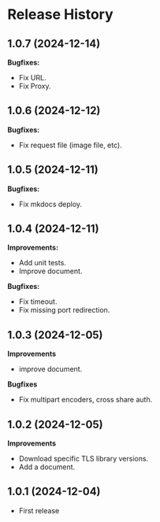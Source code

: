 Release History
===============

1.0.7 (2024-12-14)
-------------------
**Bugfixes:**

- Fix URL.
- Fix Proxy.

1.0.6 (2024-12-12)
-------------------
**Bugfixes:**

- Fix request file (image file, etc).

1.0.5 (2024-12-11)
-------------------
**Bugfixes:**

- Fix mkdocs deploy.

1.0.4 (2024-12-11)
-------------------
**Improvements:**

- Add unit tests.
- Improve document.

**Bugfixes:**

- Fix timeout.
- Fix missing port redirection.


1.0.3 (2024-12-05)
-------------------
**Improvements**

- improve document.

**Bugfixes**

- Fix multipart encoders, cross share auth.

1.0.2 (2024-12-05)
-------------------
**Improvements**
- Download specific TLS library versions.
- Add a document.

1.0.1 (2024-12-04)
-------------------
- First release

